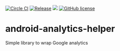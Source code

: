 [![Circle CI](https://circleci.com/gh/eggheadgames/android-analytics-helper.svg?style=svg)](https://circleci.com/gh/eggheadgames/android-analytics-helper)
[![Release](https://jitpack.io/v/eggheadgames/android-analytics-helper.svg)](https://jitpack.io/#eggheadgames/android-analytics-helper)
<a target="_blank" href="https://android-arsenal.com/api?level=15"><img src="https://img.shields.io/badge/API-15%2B-orange.svg"></a>
[![GitHub license](https://img.shields.io/badge/license-MIT-lightgrey.svg)](https://github.com/eggheadgames/android-analytics-helper/blob/master/LICENSE)

# android-analytics-helper
Simple library to wrap Google analytics
